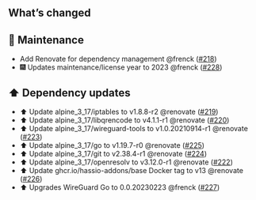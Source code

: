 ## What’s changed

## 🧰 Maintenance

- Add Renovate for dependency management @frenck ([#218](https://github.com/hassio-addons/addon-wireguard/pull/218))
- 🎆 Updates maintenance/license year to 2023 @frenck ([#228](https://github.com/hassio-addons/addon-wireguard/pull/228))

## ⬆️ Dependency updates

- ⬆️ Update alpine_3_17/iptables to v1.8.8-r2 @renovate ([#219](https://github.com/hassio-addons/addon-wireguard/pull/219))
- ⬆️ Update alpine_3_17/libqrencode to v4.1.1-r1 @renovate ([#220](https://github.com/hassio-addons/addon-wireguard/pull/220))
- ⬆️ Update alpine_3_17/wireguard-tools to v1.0.20210914-r1 @renovate ([#223](https://github.com/hassio-addons/addon-wireguard/pull/223))
- ⬆️ Update alpine_3_17/go to v1.19.7-r0 @renovate ([#225](https://github.com/hassio-addons/addon-wireguard/pull/225))
- ⬆️ Update alpine_3_17/git to v2.38.4-r1 @renovate ([#224](https://github.com/hassio-addons/addon-wireguard/pull/224))
- ⬆️ Update alpine_3_17/openresolv to v3.12.0-r1 @renovate ([#222](https://github.com/hassio-addons/addon-wireguard/pull/222))
- ⬆️ Update ghcr.io/hassio-addons/base Docker tag to v13 @renovate ([#226](https://github.com/hassio-addons/addon-wireguard/pull/226))
- ⬆️ Upgrades WireGuard Go to 0.0.20230223 @frenck ([#227](https://github.com/hassio-addons/addon-wireguard/pull/227))
